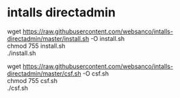 # intalls directadmin

wget https://raw.githubusercontent.com/websanco/intalls-directadmin/master/install.sh -O install.sh  
chmod 755 install.sh  
./install.sh  



wget https://raw.githubusercontent.com/websanco/intalls-directadmin/master/csf.sh -O csf.sh  
chmod 755 csf.sh  
./csf.sh  



